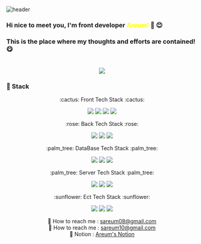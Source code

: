 ![header](https://capsule-render.vercel.app/api?type=waving&color=auto&height=250&section=header&text=Areum%20Github!&fontSize=90)
### Hi nice to meet you, I'm front developer <span style="color:yellow">Areum!</span> 👋 :blush:
### This is the place where my thoughts and efforts are contained! :yum:

#
<div align="center">
<!--
  <img src="https://github-readme-stats.vercel.app/api/top-langs/?username=areum-shin&layout=compact">
-->
  <img src="https://github-readme-stats.vercel.app/api?username=areum-shin&show_icons=true">
</div>

### :seedling: Stack
<div align="center">
  <p>:cactus: Front Tech Stack :cactus:</p>
	<img src="https://img.shields.io/badge/React-61DAFB?style=flat&logo=react&logoColor=black" />
	<img src="https://img.shields.io/badge/Next.js-000000?style=flat&logo=next.js&logoColor=white" />
	<img src="https://img.shields.io/badge/HTML5-E34F26?style=flat&logo=HTML5&logoColor=white" />
	<img src="https://img.shields.io/badge/CSS3-1572B6?style=flat&logo=CSS3&logoColor=white" />
  <br />
  <p>:rose: Back Tech Stack :rose:</p>
	<img src="https://img.shields.io/badge/Java-007396?style=flat&logo=Java&logoColor=white" />
	<img src="https://img.shields.io/badge/HTML5-E34F26?style=flat&logo=HTML5&logoColor=white" />
	<img src="https://img.shields.io/badge/CSS3-1572B6?style=flat&logo=CSS3&logoColor=white" />
  <br />
  <p>:palm_tree: DataBase Tech Stack :palm_tree:</p>
	<img src="https://img.shields.io/badge/Java-007396?style=flat&logo=Java&logoColor=white" />
	<img src="https://img.shields.io/badge/HTML5-E34F26?style=flat&logo=HTML5&logoColor=white" />
	<img src="https://img.shields.io/badge/CSS3-1572B6?style=flat&logo=CSS3&logoColor=white" />
  <br />
  <p>:palm_tree: Server Tech Stack :palm_tree:</p>
	<img src="https://img.shields.io/badge/Java-007396?style=flat&logo=Java&logoColor=white" />
	<img src="https://img.shields.io/badge/HTML5-E34F26?style=flat&logo=HTML5&logoColor=white" />
	<img src="https://img.shields.io/badge/CSS3-1572B6?style=flat&logo=CSS3&logoColor=white" />
  <br />
  <p>:sunflower: Ect Tech Stack :sunflower:</p>
	<img src="https://img.shields.io/badge/Java-007396?style=flat&logo=Java&logoColor=white" />
	<img src="https://img.shields.io/badge/HTML5-E34F26?style=flat&logo=HTML5&logoColor=white" />
	<img src="https://img.shields.io/badge/CSS3-1572B6?style=flat&logo=CSS3&logoColor=white" />
  <br />

:email: How to reach me : sareum08@gmail.com
</br>
:email: How to reach me : sareum10@gmail.com
</br>
📓 Notion : <a href="https://young-overcoat-6c2.notion.site/8a7c62ae04094a0088963051a78928f9">Areum's Notion</a>

<!--
**areum-shin/areum-shin** is a ✨ _special_ ✨ repository because its `README.md` (this file) appears on your GitHub profile.

Here are some ideas to get you started:

- 🔭 I’m currently working on ...
- 🌱 I’m currently learning ...
- 👯 I’m looking to collaborate on ...
- 🤔 I’m looking for help with ...
- 💬 Ask me about ...
- 📫 How to reach me: ...
- 😄 Pronouns: ...
- ⚡ Fun fact: ...
-->
